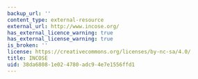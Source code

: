 ```yaml
---
backup_url: ''
content_type: external-resource
external_url: http://www.incose.org/
has_external_licence_warning: true
has_external_license_warning: true
is_broken: ''
license: https://creativecommons.org/licenses/by-nc-sa/4.0/
title: INCOSE
uid: 38da6808-1e02-4780-adc9-4e7e1556ffd1
---
```

